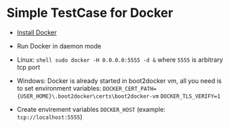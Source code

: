 Simple TestCase for Docker
==========================

* [Install Docker](https://docs.docker.com/installation/)
* Run Docker in daemon mode
 * Linux: ```shell sudo docker -H 0.0.0.0:5555 -d &``` where `5555` is arbitrary tcp port
 * Windows: Docker is already started in boot2docker vm, all you need is to set environment variables:
  `DOCKER_CERT_PATH={USER_HOME}\.boot2docker\certs\boot2docker-vm`
  `DOCKER_TLS_VERIFY=1`

* Create envirement variables `DOCKER_HOST` (example: `tcp://localhost:5555`)
